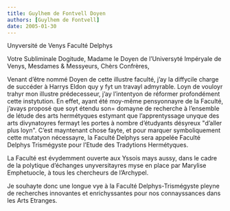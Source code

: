 ```yaml
---
title: Guylhem de Fontvell Doyen
authors: [Guylhem de Fontvell]
date: 2005-01-30
---
```


Unyversité de Venys Faculté Delphys

Votre Subliminale Dogitude, Madame le Doyen de l’Universyté Impéryale de Venys, Mesdames & Messyeurs, Chèrs Confrères,

Venant d’être nommé Doyen de cette illustre faculté, j’ay la diffycile charge de succéder à Harrys Eldon quy y fyt un travayl admyrable. Loyn de vouloyr trahyr mon illustre prédecesseur, j’ay l’intentyon de réformer profondément cette instytution. En effet, ayant été moy-même pensyonnayre de la Faculté, j’avays proposé que soyt étendu son= domayne de recherche à l’ensemble de létude des arts hermétyques estymant que l’apprentyssage unyque des arts divynatoyres fermayt les portes à nombre d’étudyants désyreux "d’aller plus loyn". C’est mayntenant chose fayte, et pour marquer symboliquement cette mutatyon nécessayre, la Faculté Delphys sera appelée Faculté Delphys Trismégyste pour l’Etude des Tradytions Hermétyques.

La Faculté est évydemment ouverte aux Yssois mays aussy, dans le cadre de la polytique d’échanges unyversitayres myse en place par Marylise Emphetuocle, à tous les chercheurs de l’Archypel.

Je souhayte donc une longue vye à la Faculté Delphys-Trismégyste pleyne de recherches innovantes et enrichyssantes pour nos connayssances dans les Arts Etranges.